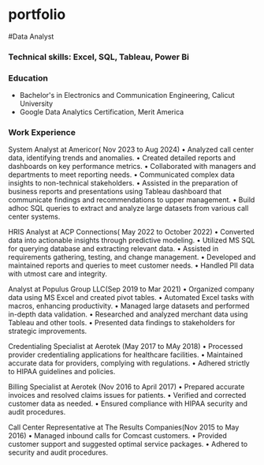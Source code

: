 # portfolio

#Data Analyst

### Technical skills: Excel, SQL, Tableau, Power Bi

### Education
- Bachelor's in Electronics and Communication Engineering, Calicut University
- Google Data Analytics Certification, Merit America

### Work Experience
System Analyst at Americor( Nov 2023 to Aug 2024)
•	Analyzed call center data, identifying trends and anomalies.
•	Created detailed reports and dashboards on key performance metrics.
•	Collaborated with managers and departments to meet reporting needs.
•	Communicated complex data insights to non-technical stakeholders.
•	Assisted in the preparation of business reports and presentations using Tableau dashboard that communicate findings and recommendations to upper management.
•	Build adhoc SQL queries to extract and analyze large datasets from various call center systems.

HRIS Analyst at ACP Connections( May 2022 to October 2022)
•	Converted data into actionable insights through predictive modeling.
•	Utilized MS SQL for querying database and extracting relevant data.
•	Assisted in requirements gathering, testing, and change management.
•	Developed and maintained reports and queries to meet customer needs.
•	Handled PII data with utmost care and integrity.

Analyst at Populus Group LLC(Sep 2019 to Mar 2021)
•	Organized company data using MS Excel and created pivot tables.
•	Automated Excel tasks with macros, enhancing productivity.
•	Managed large datasets and performed in-depth data validation.
•	Researched and analyzed merchant data using Tableau and other tools.
•	Presented data findings to stakeholders for strategic improvements.

Credentialing Specialist at Aerotek (May 2017 to MAy 2018)
•	Processed provider credentialing applications for healthcare facilities.
•	Maintained accurate data for providers, complying with regulations.
•	Adhered strictly to HIPAA guidelines and policies.

Billing Specialist at Aerotek (Nov 2016 to April 2017)
•	Prepared accurate invoices and resolved claims issues for patients.
•	Verified and corrected customer data as needed.
•	Ensured compliance with HIPAA security and audit procedures.

Call Center Representative at The Results Companies(Nov 2015 to May 2016)
•	Managed inbound calls for Comcast customers.
•	Provided customer support and suggested optimal service packages.
•	Adhered to security and audit procedures.





